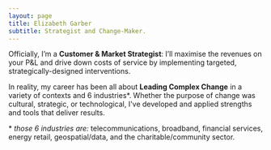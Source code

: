 ```yaml
---
layout: page
title: Elizabeth Garber
subtitle: Strategist and Change-Maker.
---
```


Officially, I’m a **Customer & Market Strategist**: I’ll maximise the revenues on your P&L and drive down costs of service by implementing targeted, strategically-designed interventions.

In reality, my career has been all about **Leading Complex Change** in a variety of contexts and 6 industries*. Whether the purpose of change was cultural, strategic, or technological, I've developed and applied strengths and tools that deliver results.

\* *those 6 industries are:* telecommunications, broadband, financial services, energy retail, geospatial/data, and the charitable/community sector.
